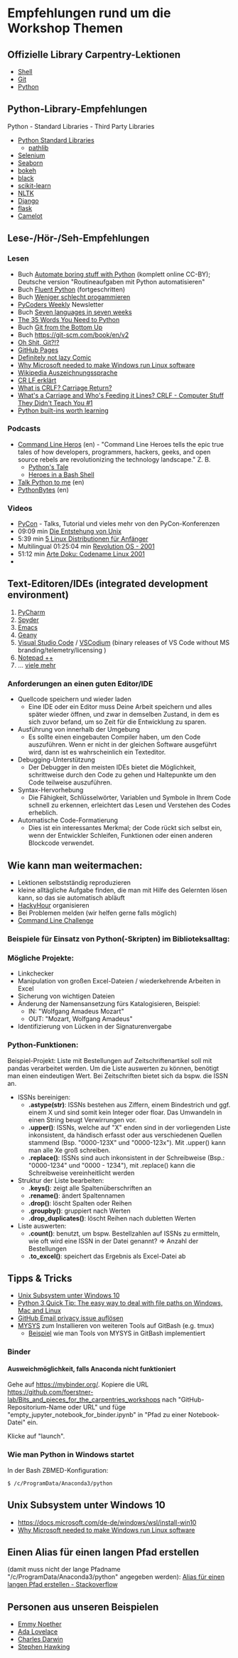 # Empfehlungen rund um die Workshop Themen
## Offizielle Library Carpentry-Lektionen

- [Shell](https://librarycarpentry.org/lc-shell/)
- [Git](https://librarycarpentry.org/lc-git/)
- [Python](https://librarycarpentry.org/lc-python-intro/)

## Python-Library-Empfehlungen
Python - Standard Libraries - Third Party Libraries
- [Python Standard Libraries](https://docs.python.org/3/library/)
  * [pathlib](https://docs.python.org/3/library/pathlib.html)
- [Selenium](https://pypi.org/project/selenium/)
- [Seaborn](https://seaborn.pydata.org/)
- [bokeh](https://docs.bokeh.org/en/latest/index.html)
- [black](https://pypi.org/project/black/)
- [scikit-learn](https://scikit-learn.org/stable/)
- [NLTK](https://www.nltk.org/)
- [Django](https://www.djangoproject.com/)
- [flask](https://www.fullstackpython.com/flask.html)
- [Camelot](https://camelot-py.readthedocs.io/en/master/)

## Lese-/Hör-/Seh-Empfehlungen

### Lesen
- Buch [Automate boring stuff with Python](https://automatetheboringstuff.com/) (komplett online CC-BY); Deutsche version "Routineaufgaben mit Python automatisieren"
- Buch [Fluent Python](https://www.oreilly.com/library/view/fluent-python/9781491946237/) (fortgeschritten)
 - Buch [Weniger schlecht progammieren](https://www.oreilly.de/buecher/120174/9783897215672-weniger-schlecht-programmieren.html)
- [PyCoders Weekly](https://pycoders.com) Newsletter
- Buch [Seven languages in seven weeks](https://pragprog.com/book/btlang/seven-languages-in-seven-weeks)
- [The 35 Words You Need to Python](https://yawpitchroll.com/posts/the-35-words-you-need-to-python/)
- Buch [Git from the Bottom Up](https://jwiegley.github.io/git-from-the-bottom-up/)
- Buch https://git-scm.com/book/en/v2
- [Oh Shit, Git?!?](https://ohshitgit.com/de)
- [GitHub Pages](https://pages.github.com/)
- [Definitely not lazy Comic](https://www.commitstrip.com/en/2017/02/28/definitely-not-lazy/)
- [Why Microsoft needed to make Windows run Linux software](https://arstechnica.com/information-technology/2016/04/why-microsoft-needed-to-make-windows-run-linux-software/)
- [Wikipedia Auszeichnungssprache](https://de.wikipedia.org/wiki/Auszeichnungssprache)
- [CR LF erklärt](https://www.youtube.com/watch?v=lN7bFt05pxc)
- [What is CRLF? Carriage Return?](https://www.youtube.com/watch?v=VdVvXr5ZigM)
- [What's a Carriage and Who's Feeding it Lines? CRLF - Computer Stuff They Didn't Teach You #1](https://www.youtube.com/watch?v=TtiBhktB4Qg)
- [Python built-ins worth learning](https://treyhunner.com/2019/05/python-builtins-worth-learning/)

### Podcasts
- [Command Line Heros](https://www.redhat.com/en/command-line-heroes) (en) - "Command Line Heroes tells the epic true tales of how developers, programmers, hackers, geeks, and open source rebels are revolutionizing the technology landscape." Z. B.
  * [Python's Tale](https://www.redhat.com/en/command-line-heroes/season-3/pythons-tale)
  * [Heroes in a Bash Shell](https://www.redhat.com/en/command-line-heroes/season-3/heroes-in-a-bash-shell)
- [Talk Python to me](https://talkpython.fm/) (en)
- [PythonBytes](https://pythonbytes.fm/) (en)

### Videos
- [PyCon](https://www.youtube.com/results?search_query=pycon&search_type=) - Talks, Tutorial und vieles mehr von den PyCon-Konferenzen
- 09:09 min [Die Entstehung von Unix](https://www.youtube.com/watch?v=OdJFi8fTsxg)
- 5:39 min [5 Linux Distributionen für Anfänger](https://www.youtube.com/watch?v=5UD3jZefBsk)
- Multilingual 01:25:04 min [Revolution OS - 2001](https://www.youtube.com/watch?v=Eluzi70O-P4)
- 51:12 min [Arte Doku: Codename Linux 2001](https://www.youtube.com/watch?v=SzKEi5AHZf4)
-
## Text-Editoren/IDEs (integrated development environment)

1) [PyCharm](https://www.jetbrains.com/pycharm/)
2) [Spyder](https://www.spyder-ide.org/)
3) [Emacs](https://www.gnu.org/software/emacs/)
4) [Geany](https://www.geany.org/)
5) [Visual Studio Code](https://code.visualstudio.com/) / [VSCodium](https://github.com/VSCodium/vscodium) (binary releases of VS Code without MS branding/telemetry/licensing )
6) [Notepad ++](https://notepad-plus-plus.org/)
7) ... [viele mehr](https://en.wikipedia.org/wiki/List_of_text_editors)
### Anforderungen an einen guten Editor/IDE
- Quellcode speichern und wieder laden 
    - Eine IDE oder ein Editor muss Deine Arbeit speichern und alles später wieder öffnen, und zwar in demselben Zustand, in dem es sich zuvor befand, um so Zeit für die Entwicklung zu sparen.
- Ausführung von innerhalb der Umgebung
    - Es sollte einen eingebauten Compiler haben, um den Code auszuführen. Wenn er nicht in der gleichen Software ausgeführt wird, dann ist es wahrscheinlich ein Texteditor. 
- Debugging-Unterstützung
    - Der Debugger in den meisten IDEs bietet die Möglichkeit, schrittweise durch den Code zu gehen und Haltepunkte um den Code teilweise auszuführen. 
- Syntax-Hervorhebung
    - Die Fähigkeit, Schlüsselwörter, Variablen und Symbole in Ihrem Code schnell zu erkennen, erleichtert das Lesen und Verstehen des Codes erheblich.
- Automatische Code-Formatierung
    - Dies ist ein interessantes Merkmal; der Code rückt sich selbst ein, wenn der Entwickler Schleifen, Funktionen oder einen anderen Blockcode verwendet.
    
## Wie kann man weitermachen:
 
 - Lektionen selbstständig reproduzieren
 - kleine alltägliche Aufgabe finden, die man mit Hilfe des Gelernten lösen kann, so das sie automatisch abläuft
 - [HackyHour](https://hackyhour.github.io/Cologne/) organisieren 
 - Bei Problemen melden (wir helfen gerne falls möglich)
- [Command Line Challenge](https://cmdchallenge.com/)

### Beispiele für Einsatz von Python(-Skripten) im Biblioteksalltag:

### Mögliche Projekte:
- Linkchecker
- Manipulation von großen Excel-Dateien / wiederkehrende Arbeiten in Excel
- Sicherung von wichtigen Dateien
- Änderung der Namensansetzung fürs Katalogisieren, Beispiel:
  - IN: "Wolfgang Amadeus Mozart"
  - OUT: "Mozart, Wolfgang Amadeus"
- Identifizierung von Lücken in der Signaturenvergabe

### Python-Funktionen:
Beispiel-Projekt: Liste mit Bestellungen auf Zeitschriftenartikel soll mit pandas verarbeitet werden. Um die Liste auswerten zu können, benötigt man einen eindeutigen Wert. Bei Zeitschriften bietet sich da bspw. die ISSN an.
  - ISSNs bereinigen:
    - **.astype(str)**: ISSNs bestehen aus Ziffern, einem Bindestrich und ggf. einem X und sind somit kein Integer oder floar. Das Umwandeln in einen String beugt Verwirrungen vor.
    - **.upper()**: ISSNs, welche auf "X" enden sind in der vorliegenden Liste inkonsistent, da händisch erfasst oder aus verschiedenen Quellen stammend (Bsp. "0000-123X" und "0000-123x"). Mit .upper() kann man alle Xe groß schreiben.
    - **.replace()**: ISSNs sind auch inkonsistent in der Schreibweise (Bsp.: "0000-1234" und "0000 - 1234"), mit .replace() kann die Schreibweise vereinheitlicht werden
  - Struktur der Liste bearbeiten:
    - **.keys()**: zeigt alle Spaltenüberschriften an
    - **.rename()**: ändert Spaltennamen
    - **.drop()**: löscht Spalten oder Reihen
    - **.groupby()**: gruppiert nach Werten
    - **.drop_duplicates()**: löscht Reihen nach dubletten Werten
  - Liste auswerten:
    - **.count()**: benutzt, um bspw. Bestellzahlen auf ISSNs zu ermitteln, wie oft wird eine ISSN in der Datei genannt? => Anzahl der Bestellungen
    - **.to_excel()**: speichert das Ergebnis als Excel-Datei ab
    
## Tipps & Tricks

- [Unix Subsystem unter Windows 10](https://docs.microsoft.com/de-de/windows/wsl/install-win10)
- [Python 3 Quick Tip: The easy way to deal with file paths on Windows, Mac and Linux](https://medium.com/@ageitgey/python-3-quick-tip-the-easy-way-to-deal-with-file-paths-on-windows-mac-and-linux-11a072b58d5f)
- [GitHub Email privacy issue auflösen](https://help.github.com/en/github/setting-up-and-managing-your-github-user-account/setting-your-commit-email-address)
- [MYSYS](https://www.msys2.org/) zum Installieren von weiteren Tools auf GitBash (e.g. tmux)
    - [Beispiel](https://blog.pjsen.eu/?p=440) wie man Tools von MYSYS in GitBash implementiert 
### Binder
#### Ausweichmöglichkeit, falls Anaconda nicht funktioniert
Gehe auf https://mybinder.org/. Kopiere die URL 
https://github.com/foerstner-lab/Bits_and_pieces_for_the_carpentries_workshops 
nach "GitHub-Repositorium-Name oder URL"
und füge "empty_jupyter_notebook_for_binder.ipynb" in 
"Pfad zu einer Notebook-Datei" ein.

Klicke auf "launch".

### Wie man Python in Windows startet
In der Bash
ZBMED-Konfiguration:
```
$ /c/ProgramData/Anaconda3/python
```
## Unix Subsystem unter Windows 10
- https://docs.microsoft.com/de-de/windows/wsl/install-win10
- [Why Microsoft needed to make Windows run Linux software](https://arstechnica.com/information-technology/2016/04/why-microsoft-needed-to-make-windows-run-linux-software/)

## Einen Alias für einen langen Pfad erstellen 
(damit muss nicht der lange Pfadname "/c/ProgramData/Anaconda3/python" angegeben werden):
[Alias für einen langen Pfad erstellen - Stackoverflow](https://stackoverflow.com/questions/17958567/how-to-make-an-alias-for-a-long-path)

## Personen aus unseren Beispielen

- [Emmy Noether](https://de.wikipedia.org/wiki/Emmy_Noether)
- [Ada Lovelace](https://de.wikipedia.org/wiki/Ada_Lovelace)
- [Charles Darwin](https://de.wikipedia.org/wiki/Charles_Darwin)
- [Stephen Hawking](https://de.wikipedia.org/wiki/Stephen_Hawking)
